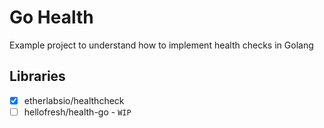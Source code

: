 
# Go Health

Example project to understand how to implement health checks in Golang

## Libraries

- [x] etherlabsio/healthcheck
- [ ] hellofresh/health-go - `WIP`
